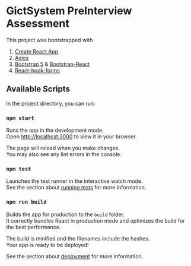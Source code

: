 # GictSystem PreInterview Assessment 

This project was bootstrapped with 
1. [Create React App](https://github.com/facebook/create-react-app).
2. [Axios](https://axios-http.com/docs/intro)
3. [Bootstrap 5](https://getbootstrap.com/) & [Bootstrap-React](https://react-bootstrap.github.io/)
4. [React-hook-forms](https://react-hook-form.com/)

## Available Scripts

In the project directory, you can run:

### `npm start`

Runs the app in the development mode.\
Open [http://localhost:3000](http://localhost:3000) to view it in your browser.

The page will reload when you make changes.\
You may also see any lint errors in the console.

### `npm test`

Launches the test runner in the interactive watch mode.\
See the section about [running tests](https://facebook.github.io/create-react-app/docs/running-tests) for more information.

### `npm run build`

Builds the app for production to the `build` folder.\
It correctly bundles React in production mode and optimizes the build for the best performance.

The build is minified and the filenames include the hashes.\
Your app is ready to be deployed!

See the section about [deployment](https://facebook.github.io/create-react-app/docs/deployment) for more information.

